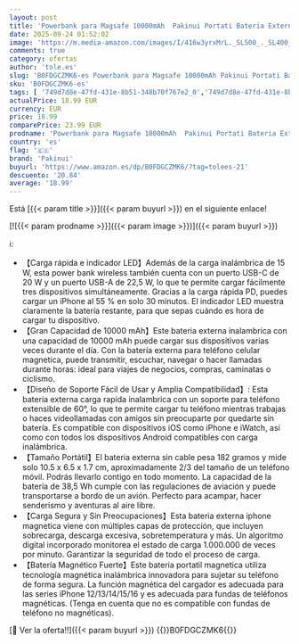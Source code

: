 ```yaml
---
layout: post
title: 'Powerbank para Magsafe 10000mAh  Pakinui Portati Bateria Externa Carga Rapida con Pantalla LED  PD 22.5W USB-C Inalambrico Power Bank Magnetico para iPhone 16/15/14/13/12/Pro/Pro MAX'
date: 2025-09-24 01:52:02
image: 'https://m.media-amazon.com/images/I/416w3yrxMrL._SL500_._SL400_.jpg'
comments: true
category: ofertas
author: 'tole.es'
slug: 'B0FDGCZMK6-es Powerbank para Magsafe 10000mAh Pakinui Portati Bateria...'
sku: 'B0FDGCZMK6-es'
tags: [ '749d7d8e-47fd-431e-8b51-348b70f767e2_0','749d7d8e-47fd-431e-8b51-348b70f767e2_8101','749d7d8e-47fd-431e-8b51-348b70f767e2_9401','Accesorios para móviles','Arborist Merchandising Root','Bancos de energía portátiles para teléfonos móviles','Cargadores para móviles','Comunicación móvil y accesorios','Electrónica','Mobile & Wearables','New Arrivals Tech','New Arrivals in Electronics','Self Service','Special Features Stores','iphone','magsafe','pakinui','🇪🇸', ]
actualPrice: 18.99 EUR
currency: EUR
price: 18.99
comparePrice: 23.99 EUR
prodname: 'Powerbank para Magsafe 10000mAh  Pakinui Portati Bateria Externa Carga Rapida con Pantalla LED  PD 22.5W USB-C Inalambrico Power Bank Magnetico para iPhone 16/15/14/13/12/Pro/Pro MAX'
country: 'es'
flag: '🇪🇸'
brand: 'Pakinui'
buyurl: 'https://www.amazon.es/dp/B0FDGCZMK6/?tag=tolees-21'
descuento: '20.84'
average: '18.99'
---
```


Está [{{< param title >}}]({{< param buyurl >}}) en el siguiente enlace!

[![{{< param prodname >}}]({{< param image >}})]({{< param buyurl >}})

ℹ️:

- 【Carga rápida e indicador LED】Además de la carga inalámbrica de 15 W, esta power bank wireless también cuenta con un puerto USB-C de 20 W y un puerto USB-A de 22,5 W, lo que te permite cargar fácilmente tres dispositivos simultáneamente. Gracias a la carga rápida PD, puedes cargar un iPhone al 55 % en solo 30 minutos. El indicador LED muestra claramente la batería restante, para que sepas cuándo es hora de cargar tu dispositivo.
- 【Gran Capacidad de 10000 mAh】Este bateria externa inalambrica con una capacidad de 10000 mAh puede cargar sus dispositivos varias veces durante el día. Con la batería externa para teléfono celular magnetica, puede transmitir, escuchar, navegar o hacer llamadas durante horas: ideal para viajes de negocios, compras, caminatas o ciclismo.
- 【Diseño de Soporte Fácil de Usar y Amplia Compatibilidad】: Esta bateria externa carga rapida inalambrica con un soporte para teléfono extensible de 60°, lo que te permite cargar tu teléfono mientras trabajas o haces videollamadas con amigos sin preocuparte por quedarte sin batería. Es compatible con dispositivos iOS como iPhone e iWatch, así como con todos los dispositivos Android compatibles con carga inalámbrica.
- 【Tamaño Portátil】El bateria externa sin cable pesa 182 gramos y mide solo 10.5 x 6.5 x 1.7 cm, aproximadamente 2/3 del tamaño de un teléfono móvil. Podrás llevarlo contigo en todo momento. La capacidad de la batería de 38,5 Wh cumple con las regulaciones de aviación y puede transportarse a bordo de un avión. Perfecto para acampar, hacer senderismo y aventuras al aire libre.
- 【Carga Segura y Sin Preocupaciones】Esta bateria externa iphone magnetica viene con múltiples capas de protección, que incluyen sobrecarga, descarga excesiva, sobretemperatura y más. Un algoritmo digital incorporado monitorea el estado de carga 1.000.000 de veces por minuto. Garantizar la seguridad de todo el proceso de carga.
- 【Batería Magnético Fuerte】Este bateria portatil magnetica utiliza tecnología magnética inalámbrica innovadora para sujetar su teléfono de forma segura. La función magnética del cargador es adecuada para las series iPhone 12/13/14/15/16 y es adecuada para fundas de teléfonos magnéticas. (Tenga en cuenta que no es compatible con fundas de teléfono no magnéticas).

[🛒 Ver la oferta!!]({{< param buyurl >}})
{{<world>}}B0FDGCZMK6{{</world>}}
